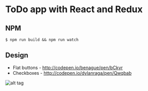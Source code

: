 # ToDo app with React and Redux

## NPM

```
$ npm run build && npm run watch
```

## Design

* Flat buttons - http://codepen.io/benague/pen/bCkyr
* Checkboxes - http://codepen.io/dylanraga/pen/Qwqbab

![alt tag](https://github.com/artemdemo/todo-react-redux/blob/master/app-img.png)
